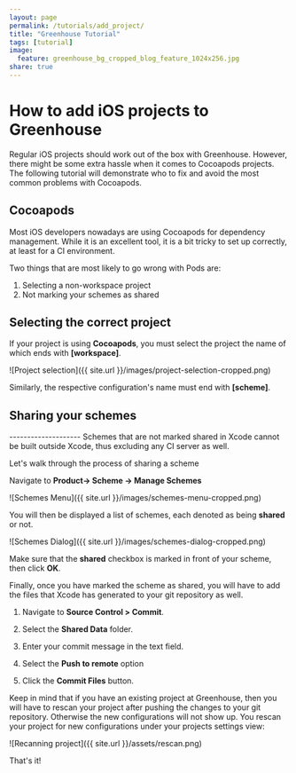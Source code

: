 ```yaml
---
layout: page
permalink: /tutorials/add_project/
title: "Greenhouse Tutorial"
tags: [tutorial]
image:
  feature: greenhouse_bg_cropped_blog_feature_1024x256.jpg
share: true
---
```


How to add iOS projects to Greenhouse
===============================================

Regular iOS projects should work out of the box with Greenhouse. However, there might be some extra hassle when it comes to Cocoapods projects. The following tutorial will demonstrate who to fix and avoid the most common problems with Cocoapods.


<h2>Cocoapods</h2>
Most iOS developers nowadays are using Cocoapods for dependency management. While it is an excellent tool, it is a bit tricky to set up correctly, at least for a CI environment.

Two things that are most likely to go wrong with Pods are:

1. Selecting a non-workspace project 
2. Not marking your schemes as shared


<h2 id="select_project">Selecting the correct project</h2>

If your project is using **Cocoapods**, you must select the project the name of which ends with **[workspace]**.

![Project selection]({{ site.url }}/images/project-selection-cropped.png)

Similarly, the respective configuration's name must end with **[scheme]**.


<h2 id="sharing_schemes">Sharing your schemes</h2>
--------------------
Schemes that are not marked shared in Xcode cannot be built outside Xcode, thus excluding any CI server as well.

Let's walk through the process of sharing a scheme

Navigate to **Product-> Scheme -> Manage Schemes**

![Schemes Menu]({{ site.url }}/images/schemes-menu-cropped.png)

You will then be displayed a list of schemes, each denoted as being **shared** or not.

![Schemes Dialog]({{ site.url }}/images/schemes-dialog-cropped.png)

Make sure that the **shared** checkbox is marked in front of your scheme, then click **OK**.

Finally, once you have marked the scheme as shared, you will have to add the files that Xcode has generated to your git repository as well.

1. Navigate to **Source Control > Commit**.

2. Select the **Shared Data** folder.

3. Enter your commit message in the text field.

4. Select the **Push to remote** option 

5. Click the **Commit Files** button.

Keep in mind that if you have an existing project at Greenhouse, then you will have to rescan your project after pushing the changes to your git repository. Otherwise the new configurations will not show up. You rescan your project for new configurations under your projects settings view:

![Recanning project]({{ site.url }}/assets/rescan.png)

That's it!
